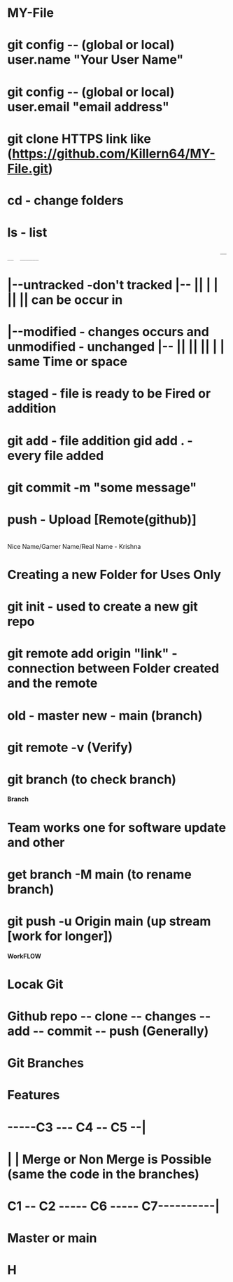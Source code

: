 # MY-File
# git config -- (global or local) user.name "Your User Name"
#  git config -- (global or local) user.email "email address"
# git clone HTTPS link like (https://github.com/Killern64/MY-File.git)

# cd - change folders
# ls - list 

                                                                        __   __  ______
# |--untracked -don't tracked                                      |-- |__| |  |   ||   |__| can be occur in 
# |--modified - changes occurs and unmodified - unchanged          |-- |__| |__|   ||   |  | same Time or space
# staged - file is ready to be Fired or addition
# git add - file addition gid add . - every file added
# git commit -m "some message"
# push - Upload [Remote(github)]


<br>
Nice Name/Gamer Name/Real Name  - Krishna

# Creating a new Folder for Uses Only 
# git init - used to create a new git repo
# git remote add origin "link" -     connection  between Folder created and the remote
# old - master new - main (branch)
# git remote -v (Verify)
# git branch (to check branch)
#### Branch ####
# Team works one for software update and other
# get branch -M main (to rename branch)
# git push -u Origin main (up stream [work for longer])

#### WorkFLOW ####
# Locak Git
# Github repo -- clone -- changes -- add -- commit -- push (Generally)

# Git Branches
#                     Features 
#               -----C3 --- C4 -- C5 --|
#              |                       |    Merge or Non Merge is Possible (same the code in the branches)
#  C1 -- C2 ----- C6 ----- C7----------| 
#                    Master or main  
# H




